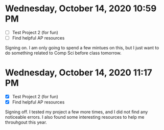 # Wednesday, October 14, 2020 10:59 PM
- [ ] Test Project 2 (for fun)
- [ ] Find helpful AP resources

Signing on. I am only going to spend a few mintues on this, but I just want to do something related to Comp Sci before class tomorrow.

# Wednesday, October 14, 2020 11:17 PM
- [X] Test Project 2 (for fun)
- [X] Find helpful AP resources

Signing off. I tested my project a few more times, and I did not find any noticeable errors. I also found some interesting resources to help me throuhgout this year.

